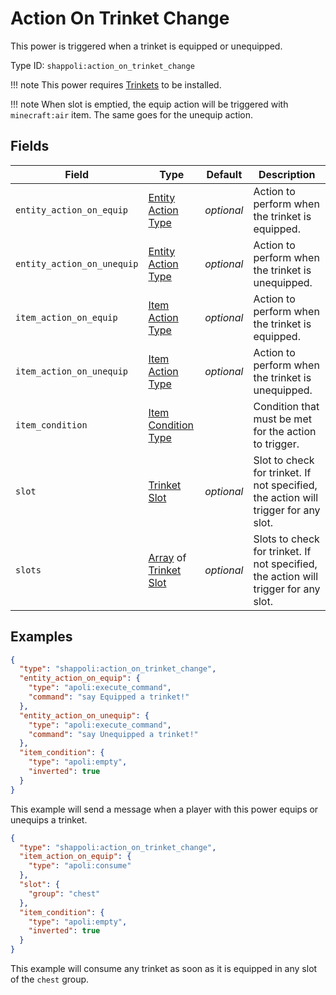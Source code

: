 # Action On Trinket Change

This power is triggered when a trinket is equipped or unequipped. 

Type ID: `shappoli:action_on_trinket_change`

!!! note
    This power requires [Trinkets](https://modrinth.com/mod/trinkets/) to be installed.

!!! note
    When slot is emptied, the equip action will be triggered with `minecraft:air` item.
    The same goes for the unequip action.

## Fields

Field | Type | Default | Description
------|------|---------|------------
`entity_action_on_equip` | [Entity Action Type](../action/entity.md) | *optional* | Action to perform when the trinket is equipped.
`entity_action_on_unequip` | [Entity Action Type](../action/entity.md) | *optional* | Action to perform when the trinket is unequipped.
`item_action_on_equip` | [Item Action Type](../action/item.md) | *optional* | Action to perform when the trinket is equipped.
`item_action_on_unequip` | [Item Action Type](../action/item.md) | *optional* | Action to perform when the trinket is unequipped.
`item_condition` | [Item Condition Type](../condition/item.md) | | Condition that must be met for the action to trigger.
`slot` | [Trinket Slot](../data/trinket_slot.md) | *optional* | Slot to check for trinket. If not specified, the action will trigger for any slot.
`slots` | [Array](https://origins.readthedocs.io/en/latest/types/data_types/array/) of [Trinket Slot](../data/trinket_slot.md) | *optional* | Slots to check for trinket. If not specified, the action will trigger for any slot.

## Examples

```json
{
  "type": "shappoli:action_on_trinket_change",
  "entity_action_on_equip": {
    "type": "apoli:execute_command",
    "command": "say Equipped a trinket!"
  },
  "entity_action_on_unequip": {
    "type": "apoli:execute_command",
    "command": "say Unequipped a trinket!"
  },
  "item_condition": {
    "type": "apoli:empty",
    "inverted": true
  }
}
```

This example will send a message when a player with this power equips or unequips a trinket.

```json
{
  "type": "shappoli:action_on_trinket_change",
  "item_action_on_equip": {
    "type": "apoli:consume"
  },
  "slot": {
    "group": "chest"
  },
  "item_condition": {
    "type": "apoli:empty",
    "inverted": true
  }
}
```

This example will consume any trinket as soon as it is equipped in any slot of the `chest` group.
